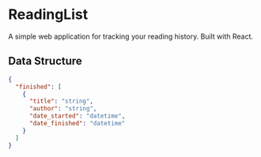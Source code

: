 # ReadingList

A simple web application for tracking your reading history. Built with React.

## Data Structure

```json
{
  "finished": [
    {
      "title": "string",
      "author": "string",
      "date_started": "datetime",
      "date_finished": "datetime"
    }
  ]
}
```
